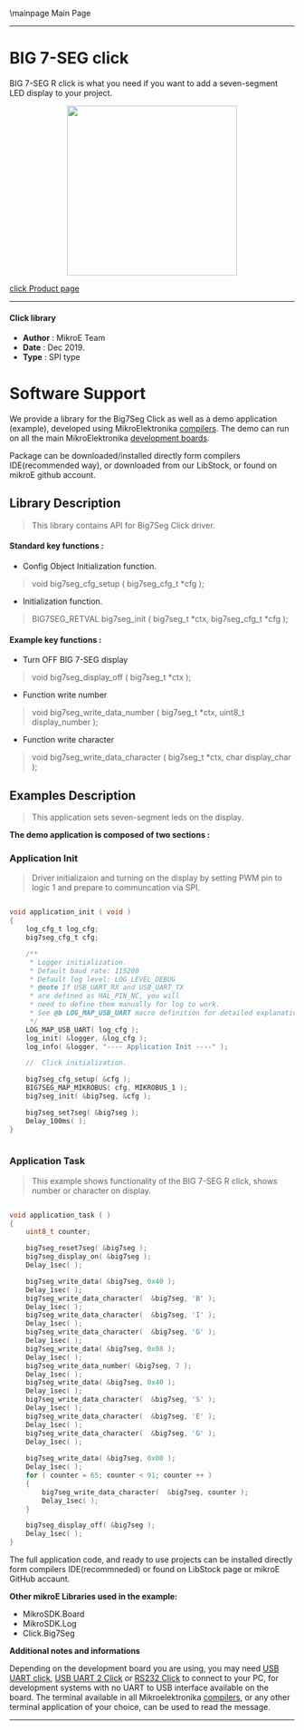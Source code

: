 \mainpage Main Page
 
 

---
# BIG 7-SEG click

BIG 7-SEG R click is what you need if you want to add a seven-segment LED display to your project.

<p align="center">
  <img src="https://download.mikroe.com/images/click_for_ide/big7segr_click.png" height=300px>
</p>

[click Product page](https://www.mikroe.com/big-7-seg-r-click)

---


#### Click library 

- **Author**        : MikroE Team
- **Date**          : Dec 2019.
- **Type**          : SPI type


# Software Support

We provide a library for the Big7Seg Click 
as well as a demo application (example), developed using MikroElektronika 
[compilers](https://shop.mikroe.com/compilers). 
The demo can run on all the main MikroElektronika [development boards](https://shop.mikroe.com/development-boards).

Package can be downloaded/installed directly form compilers IDE(recommended way), or downloaded from our LibStock, or found on mikroE github account. 

## Library Description

> This library contains API for Big7Seg Click driver.

#### Standard key functions :

- Config Object Initialization function.
> void big7seg_cfg_setup ( big7seg_cfg_t *cfg ); 
 
- Initialization function.
> BIG7SEG_RETVAL big7seg_init ( big7seg_t *ctx, big7seg_cfg_t *cfg );

#### Example key functions :

- Turn OFF BIG 7-SEG display
> void big7seg_display_off ( big7seg_t *ctx );
 
- Function write number
> void big7seg_write_data_number ( big7seg_t *ctx, uint8_t display_number );

- Function write character
> void big7seg_write_data_character ( big7seg_t *ctx, char display_char );

## Examples Description

> This application sets seven-segment leds on the display.

**The demo application is composed of two sections :**

### Application Init 

> Driver initializaion and turning on the display
> by setting PWM pin to logic 1 and prepare to communcation via SPI.

```c

void application_init ( void )
{
    log_cfg_t log_cfg;
    big7seg_cfg_t cfg;

    /** 
     * Logger initialization.
     * Default baud rate: 115200
     * Default log level: LOG_LEVEL_DEBUG
     * @note If USB_UART_RX and USB_UART_TX 
     * are defined as HAL_PIN_NC, you will 
     * need to define them manually for log to work. 
     * See @b LOG_MAP_USB_UART macro definition for detailed explanation.
     */
    LOG_MAP_USB_UART( log_cfg );
    log_init( &logger, &log_cfg );
    log_info( &logger, "---- Application Init ----" );

    //  Click initialization.

    big7seg_cfg_setup( &cfg );
    BIG7SEG_MAP_MIKROBUS( cfg, MIKROBUS_1 );
    big7seg_init( &big7seg, &cfg );

    big7seg_set7seg( &big7seg );
    Delay_100ms( );
}
  
```

### Application Task

> This example shows functionality of the BIG 7-SEG R click,
> shows number or character on display.

```c

void application_task ( )
{
    uint8_t counter;

    big7seg_reset7seg( &big7seg );
    big7seg_display_on( &big7seg );
    Delay_1sec( );

    big7seg_write_data( &big7seg, 0x40 );
    Delay_1sec( );
    big7seg_write_data_character(  &big7seg, 'B' );
    Delay_1sec( );
    big7seg_write_data_character(  &big7seg, 'I' );
    Delay_1sec( );
    big7seg_write_data_character(  &big7seg, 'G' );
    Delay_1sec( );
    big7seg_write_data( &big7seg, 0x08 );
    Delay_1sec( );
    big7seg_write_data_number( &big7seg, 7 );
    Delay_1sec( );
    big7seg_write_data( &big7seg, 0x40 );
    Delay_1sec( );
    big7seg_write_data_character(  &big7seg, 'S' );
    Delay_1sec( );
    big7seg_write_data_character(  &big7seg, 'E' );
    Delay_1sec( );
    big7seg_write_data_character(  &big7seg, 'G' );
    Delay_1sec( );
    
    big7seg_write_data( &big7seg, 0x00 );
    Delay_1sec( );
    for ( counter = 65; counter < 91; counter ++ )
    {
        big7seg_write_data_character(  &big7seg, counter );
        Delay_1sec( );
    }

    big7seg_display_off( &big7seg );
    Delay_1sec( );
}

```

The full application code, and ready to use projects can be  installed directly form compilers IDE(recommneded) or found on LibStock page or mikroE GitHub accaunt.

**Other mikroE Libraries used in the example:** 

- MikroSDK.Board
- MikroSDK.Log
- Click.Big7Seg

**Additional notes and informations**

Depending on the development board you are using, you may need 
[USB UART click](https://shop.mikroe.com/usb-uart-click), 
[USB UART 2 Click](https://shop.mikroe.com/usb-uart-2-click) or 
[RS232 Click](https://shop.mikroe.com/rs232-click) to connect to your PC, for 
development systems with no UART to USB interface available on the board. The 
terminal available in all Mikroelektronika 
[compilers](https://shop.mikroe.com/compilers), or any other terminal application 
of your choice, can be used to read the message.



---

